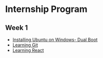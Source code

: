 # Internship Program

## Week 1
* [Installing Ubuntu on Windows- Dual Boot](https://itsfoss.com/install-ubuntu-dual-boot-mode-windows/)
* [Learning Git](https://hackernoon.com/understanding-git-fcffd87c15a3)
* [Learning React](https://reactjs.org/tutorial/tutorial.html)

